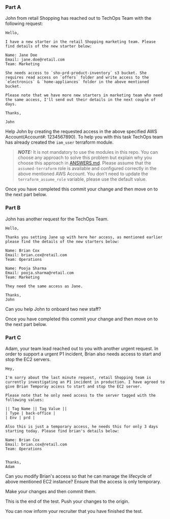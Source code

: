 ### Part A

John from retail Shopping has reached out to TechOps Team with the following request: 

```
Hello, 

I have a new starter in the retail Shopping marketing team. Please find details of the new starter below: 

Name: Jane Doe
Email: jane.doe@retail.com
Team: Marketing

She needs access to `sho-prd-product-inventory` s3 bucket. She requires read access on `offers` folder and write access to the `electronics` & `home-appliances` folder in the above mentioned bucket. 

Please note that we have more new starters in marketing team who need the same access, I'll send out their details in the next couple of days. 

Thanks,

John
```

Help John by creating the requested access in the above specified AWS Account(Account#: 1234567890). To help you with this task TechOps team has already created the `iam_user` terraform module.  

> **_NOTE:_**  It is not mandatory to use the modules in this repo. You can choose any approach to solve this problem but explain why you choose this approach in [ANSWERS.md](ANSWERS.md).
> Please assume that the `assumed-terraform` role is available and configured correctly in the above mentioned AWS Account.
> You don't need to update the `terraform_assume_role` variable, please use the default value. 

Once you have completed this commit your change and then move on to the next part below.

### Part B

John has another request for the TechOps Team.

```
Hello, 

Thanks you setting Jane up with here her access, as mentioned earlier please find the details of the new starters below: 

Name: Brian Cox
Email: brian.cox@retail.com
Team: Operations

Name: Pooja Sharma
Email: pooja.sharma@retail.com
Team: Marketing

They need the same access as Jane. 

Thanks,
John
```

Can you help John to onboard two new staff? 

Once you have completed this commit your change and then move on to the next part below.

### Part C

Adam, your team lead reached out to you with another urgent request. In order to support a urgent P1 incident, Brian also needs access to start and stop the EC2 servers. 

```
Hey, 

I'm sorry about the last minute request, retail Shopping team is currently investigating an P1 incident in production. I have agreed to give Brian Temporay access to start and stop the EC2 server.

Please note that he only need access to the server tagged with the following values: 

|| Tag Name || Tag Value ||
| Type | back-office |
| Env | prd |

Also this is just a temporary access, he needs this for only 3 days starting today. Please find brian's details below:

Name: Brian Cox
Email: brian.cox@retail.com
Team: Operations


Thanks,
Adam
```

Can you modify Brian's access so that he can manage the lifecycle of above mentioned EC2 instance? Ensure that the access is only temporary. 

Make your changes and then commit them.

This is the end of the test.  Push your changes to the origin.

You can now inform your recruiter that you have finished the test.
